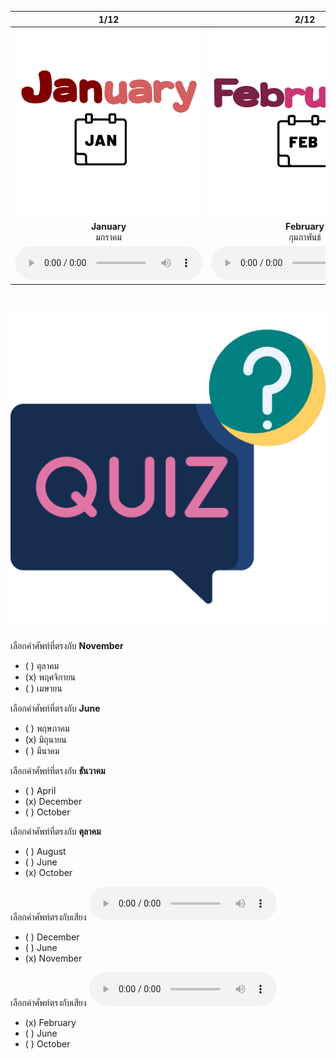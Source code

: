 <div class="carrousel">


|1/12|2/12|3/12|4/12|5/12|6/12|7/12|8/12|9/12|10/12|11/12|12/12|
| :----: | :----: | :----: | :----: | :----: | :----: | :----: | :----: | :----: | :----: | :----: | :----: |
|![](/media/img/months__January.svg)|![](/media/img/months__February.svg)|![](/media/img/months__March.svg)|![](/media/img/months__April.svg)|![](/media/img/months__May.svg)|![](/media/img/months__June.svg)|![](/media/img/months__July.svg)|![](/media/img/months__August.svg)|![](/media/img/months__September.svg)|![](/media/img/months__October.svg)|![](/media/img/months__November.svg)|![](/media/img/months__December.svg)|
|**January**<br>มกราคม|**February**<br>กุมภาพันธ์|**March**<br>มีนาคม|**April**<br>เมษายน|**May**<br>พฤษภาคม|**June**<br>มิถุนายน|**July**<br>กรกฏาคม|**August**<br>สิงหาคม|**September**<br>กันยายน|**October**<br>ตุลาคม|**November**<br>พฤศจิกายน|**December**<br>ธันวาคม|
|![](/media/audio/January.mp3)|![](/media/audio/February.mp3)|![](/media/audio/March.mp3)|![](/media/audio/April.mp3)|![](/media/audio/May.mp3)|![](/media/audio/June.mp3)|![](/media/audio/July.mp3)|![](/media/audio/August.mp3)|![](/media/audio/September.mp3)|![](/media/audio/October.mp3)|![](/media/audio/November.mp3)|![](/media/audio/December.mp3)|

</div>



# ![icon](/media/icons/quiz.svg) 


 เลือกคำศัพท์ที่ตรงกับ **November**
 - ( ) ตุลาคม
 - (x) พฤศจิกายน
 - ( ) เมษายน

 เลือกคำศัพท์ที่ตรงกับ **June**
 - ( ) พฤษภาคม
 - (x) มิถุนายน
 - ( ) มีนาคม

 เลือกคำศัพท์ที่ตรงกับ **ธันวาคม**
 - ( ) April
 - (x) December
 - ( ) October

 เลือกคำศัพท์ที่ตรงกับ **ตุลาคม**
 - ( ) August
 - ( ) June
 - (x) October

เลือกคำศัพท์ตรงกับเสียง ![](/media/audio/November.mp3) 
 - ( ) December
 - ( ) June
 - (x) November


เลือกคำศัพท์ตรงกับเสียง ![](/media/audio/February.mp3) 
 - (x) February
 - ( ) June
 - ( ) October


